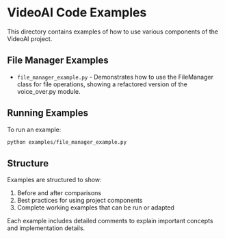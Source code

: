 # VideoAI Code Examples

This directory contains examples of how to use various components of the VideoAI project.

## File Manager Examples

- `file_manager_example.py` - Demonstrates how to use the FileManager class for file operations, showing a refactored version of the voice_over.py module.

## Running Examples

To run an example:

```bash
python examples/file_manager_example.py
```

## Structure

Examples are structured to show:

1. Before and after comparisons
2. Best practices for using project components
3. Complete working examples that can be run or adapted

Each example includes detailed comments to explain important concepts and implementation details.